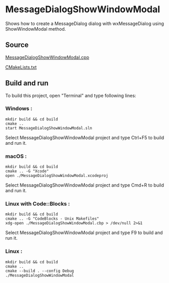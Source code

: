 # MessageDialogShowWindowModal

Shows how to create a MessageDialog dialog with wxMessageDialog using ShowWindowModal method.

## Source

[MessageDialogShowWindowModal.cpp](MessageDialogShowWindowModal.cpp)

[CMakeLists.txt](CMakeLists.txt)

## Build and run

To build this project, open "Terminal" and type following lines:

### Windows :

``` shell
mkdir build && cd build
cmake .. 
start MessageDialogShowWindowModal.sln
```

Select MessageDialogShowWindowModal project and type Ctrl+F5 to build and run it.

### macOS :

``` shell
mkdir build && cd build
cmake .. -G "Xcode"
open ./MessageDialogShowWindowModal.xcodeproj
```

Select MessageDialogShowWindowModal project and type Cmd+R to build and run it.

### Linux with Code::Blocks :

``` shell
mkdir build && cd build
cmake .. -G "CodeBlocks - Unix Makefiles"
xdg-open ./MessageDialogShowWindowModal.cbp > /dev/null 2>&1
```

Select MessageDialogShowWindowModal project and type F9 to build and run it.

### Linux :

``` shell
mkdir build && cd build
cmake .. 
cmake --build . --config Debug
./MessageDialogShowWindowModal
```
